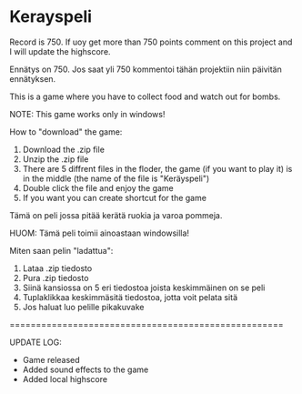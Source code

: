 # Kerayspeli
Record is 750. If uoy get more than 750 points comment on this project and I will update the highscore.

Ennätys on 750. Jos saat yli 750 kommentoi tähän projektiin niin päivitän ennätyksen.

This is a game where you have to collect food and watch out for bombs.

NOTE: This game works only in windows!

How to "download" the game:
1. Download the .zip file
2. Unzip the .zip file
3. There are 5 diffrent files in the floder, the game (if you want to play it)
   is in the middle (the name of the file is "Keräyspeli")
4. Double click the file and enjoy the game
5. If you want you can create shortcut for the game


Tämä on peli jossa pitää kerätä ruokia ja varoa pommeja.

HUOM: Tämä peli toimii ainoastaan windowsilla!

Miten saan pelin "ladattua":
1. Lataa .zip tiedosto
2. Pura .zip tiedosto
3. Siinä kansiossa on 5 eri tiedostoa joista keskimmäinen on se peli
4. Tuplaklikkaa keskimmäsitä tiedostoa, jotta voit pelata sitä
5. Jos haluat luo pelille pikakuvake

====================================================

UPDATE LOG:
- Game released
- Added sound effects to the game
- Added local highscore
